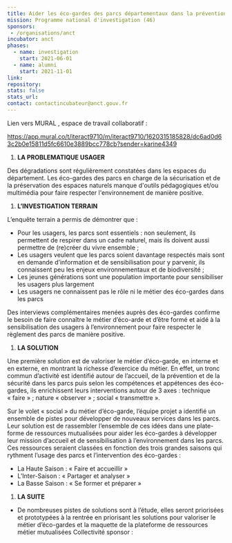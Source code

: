 ```yaml
---
title: Aider les éco-gardes des parcs départementaux dans la prévention, outils pédagogiques et multimédia pour le respect de l'environnement
mission: Programme national d'investigation (46)
sponsors:
 - /organisations/anct
incubator: anct
phases:
  - name: investigation
    start: 2021-06-01
  - name: alumni
    start: 2021-11-01
link: 
repository: 
stats: false
stats_url: 
contact: contactincubateur@anct.gouv.fr
---
```

Lien vers MURAL , espace de travail collaboratif :

https://app.mural.co/t/iteract9710/m/iteract9710/1620315185828/dc6ad0d63c2b0e15811d5fc6610e3889bcc778cb?sender=karine4349

1.  **LA PROBLEMATIQUE USAGER**

Des dégradations sont régulièrement constatées dans les espaces du département. Les éco-gardes des parcs en charge de la sécurisation et de la préservation des espaces naturels manque d'outils pédagogiques et/ou multimédia pour faire respecter l'environnement de manière positive.

1.  **L’INVESTIGATION TERRAIN** 

L’enquête terrain a permis de démontrer que :

*   Pour les usagers, les parcs sont essentiels : non seulement, ils permettent de respirer dans un cadre naturel, mais ils doivent aussi permettre de (re)créer du vivre ensemble ;
*   Les usagers veulent que les parcs soient davantage respectés mais sont en demande d’information et de sensibilisation pour y parvenir, ils connaissent peu les enjeux environnementaux et de biodiversité ;
*   Les jeunes générations sont une population importante pour sensibiliser les usagers plus largement
*   Les usagers ne connaissent pas le rôle ni le métier des éco-gardes dans les parcs

Des interviews complémentaires menées auprès des éco-gardes confirme le besoin de faire connaître le métier d’éco-arde et d’être formé et aidé à la sensibilisation des usagers à l’environnement pour faire respecter le règlement des parcs de manière positive.

1.  **LA SOLUTION** 

Une première solution est de valoriser le métier d’éco-garde, en interne et en externe, en montrant la richesse d’exercice du métier. En effet, un tronc commun d’activité est identifié autour de l’accueil, de la prévention et de la sécurité dans les parcs puis selon les compétences et appétences des éco-gardes, ils enrichissent leurs interventions autour de 3 axes : technique « faire » ; nature « observer » ; social « transmettre ».

Sur le volet « social » du métier d’éco-garde, l’équipe projet a identifié un ensemble de pistes pour développer de nouveaux services dans les parcs. Leur solution est de rassembler l’ensemble de ces idées dans une plate-forme de ressources mutualisées pour aider les éco-gardes à développer leur mission d’accueil et de sensibilisation à l’environnement dans les parcs. Ces ressources seraient classées en fonction des trois grandes saisons qui rythment l’usage des parcs et l’intervention des éco-gardes :

*   La Haute Saison : « Faire et accueillir »
*   L’Inter-Saison : « Partager et analyser »
*   La Basse Saison : « Se former et préparer »

1.  **LA SUITE**

*   De nombreuses pistes de solutions sont à l’étude, elles seront priorisées et prototypées à la rentrée en priorisant les solutions pour valoriser le métier d’éco-gardes et la maquette de la plateforme de ressources métier mutualisées
Collectivité sponsor : 
